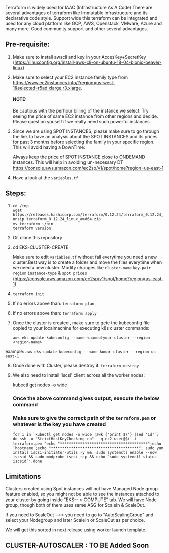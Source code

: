 
Terraform is widely used for IAAC (Infrastructure As A Code)
There are several advantages of terraform like Immutable infrastructure and its declarative code style.
Support wide this terraform can be integrated and used for any cloud platform like GCP, AWS, Openstack, VMware, Azure and many more.
Good community support and other several advantages.


## Pre-requisite:

1)	Make sure to install awscli and key in your AccesKey+SecretKey (https://linuxconfig.org/install-aws-cli-on-ubuntu-18-04-bionic-beaver-linux) 

2) 	Make sure to select your EC2 instance family type from https://www.ec2instances.info/?region=us-west-1&selected=r5ad.xlarge,r3.xlarge.
	#### NOTE:  
	Be cautious  with the perhour billing of the instance we select. Try seeing the price of same EC2 instance from other regions and decide.
            Please question youself if we really need such powerful instances.
	    
	    
3) 	Since we are using SPOT INSTANCES, please make sure to go through the link to have an analysis about the SPOT INSTANCES and its prices for past 3 months    before selecting the family in your specific region. This will avoid having a DownTime:
	
		
	Always keep the price of SPOT INSTANCE close to ONDEMAND instances. This will help in avoiding un-necessary DT  
	https://console.aws.amazon.com/ec2sp/v1/spot/home?region=us-east-1
	
4) 	Have a look at the `variables.tf`	
	
	


## Steps:

1)	```
	cd /tmp   
	wget https://releases.hashicorp.com/terraform/0.12.24/terraform_0.12.24_linux_amd64.zip  
	unzip terraform_0.12.24_linux_amd64.zip  
	mv terraform ~/bin  
	terraform version 
	```


2)	Git clone this repository


3)	cd EKS-CLUSTER-CREATE

	Make sure to edit `variables.tf` without fail everytime you need a new cluster.Best way is to create a folder and move the files everytime when we need a 	  new cluster. Modify changes like `cluster-name`  `key-pair`   `region`    `instance-type`   & `spot prices` (https://console.aws.amazon.com/ec2sp/v1/spot/home?region=us-east-1)

4)	`terraform init`

5)	If no errors above than:
	`terraform plan`

6)	If no errors above than:
	`terraform apply`
	
7)	Once the cluster is created , make sure to gete the kubeconfig file copied to your localmachine for executing k8s cluster commands:  

	`aws eks update-kubeconfig --name <nameofyour-cluster --region <region-name>`

example:	`aws eks update-kubeconfig --name kumar-cluster --region us-east-1`
	
	
8)	Once done with Cluster, please destroy it:
	`terraform destroy`
	
	

9)	We also need to install 'iscsi' client across all the worker nodes:

	kubectl get nodes -o wide

 	### Once the above command gives output, execute the below command ###
	### Make sure to give the correct path of the `terraform.pem` or whatever is the key you have created ###


	```for i in `kubectl get nodes -o wide |awk {'print $7'} |sed '1d'`; do ssh -o "StrictHostKeyChecking no"  -q ec2-user@$i -i terraform.pem 'echo "***************************************";echo `hostname`;echo "***************************************"; sudo yum install iscsi-initiator-utils -y &&  sudo systemctl enable --now iscsid && sudo modprobe iscsi_tcp && echo `sudo systemctl status iscsid`';done```


## Limitations

Clusters created using Spot instances will not have Managed Node group feature enabled, so you might not be able to see the instances attached to your cluster by going inside "EKS-- > COMPUTE" tab. We will have Node group, though both of them uses same ASG for ScaleIn & ScaleOut.

If you need to ScaleOut -->> you need to go to "AutoScalingGroup" and select your Nodegroup and later ScaleIn or ScaleOut as per choice.

We will get this sorted in next release using worker launch template.



	

  ## CLUSTER-AUTOSCALER : TO BE Added Soon

	
